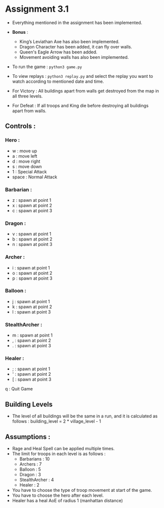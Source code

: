 # Assignment 3.1

- Everything mentioned in the assignment has been implemented.
- **Bonus** :
    - King’s Leviathan Axe has also been implemented.
    - Dragon Character has been added, it can fly over walls.
    - Queen's Eagle Arrow has been added.
    - Movement avoiding walls has also been implemented.

- To run the game : `python3 game.py`
- To view replays : `python3 replay.py`  and select the replay you want to watch according to mentioned date and time.
- For Victory : All buildings apart from walls get destroyed from the map in all three levels.
- For Defeat : If all troops and King die before destroying all buildings apart from walls.

## Controls :

### Hero :

- w : move up
- a : move left
- d : move right
- s : move down
- 1 : Special Attack
- space : Normal Attack

### Barbarian :

- z : spawn at point 1
- x : spawn at point 2
- c : spawn at point 3

### Dragon :

- v : spawn at point 1
- b : spawn at point 2
- n : spawn at point 3

### Archer :

- i : spawn at point 1
- o : spawn at point 2
- p : spawn at point 3

### Balloon :

- j : spawn at point 1
- k : spawn at point 2
- l : spawn at point 3

### StealthArcher :

- m : spawn at point 1
- , : spawn at point 2
- . : spawn at point 3

### Healer :

- ; : spawn at point 1
- ' : spawn at point 2
- [ : spawn at point 3

q : Quit Game

## Building Levels

- The level of all buildings will be the same in a run, and it is calculated as follows : building_level = 2 * village_level - 1 

## Assumptions :

- Rage and Heal Spell can be applied multiple times.
- The limit for troops in each level is as follows :
    - Barbarians : 10
    - Archers : 7
    - Balloon : 5
    - Dragon : 3
    - StealthArcher : 4
    - Healer : 2
- You have to choose the type of troop movement at start of the game.
- You have to choose the hero after each level.
- Healer has a heal AoE of radius 1 (manhattan distance)